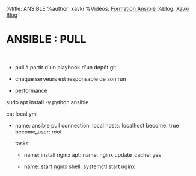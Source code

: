 %title: ANSIBLE
%author: xavki
%Vidéos: [Formation Ansible](https://www.youtube.com/playlist?list=PLn6POgpklwWoCpLKOSw3mXCqbRocnhrh-)
%blog: [Xavki Blog](https://xavki.blog)


# ANSIBLE : PULL

<br>

* pull à partir d'un playbook d'un dépôt git

* chaque serveurs est responsable de son run

* performance

sudo apt install -y python ansible 

cat local.yml 

- name: ansible pull
  connection: local
  hosts: localhost
  become: true
  become_user: root

  tasks:

  - name: install nginx
    apt:
      name: nginx
      update_cache: yes
      
  - name: start nginx
    shell: systemctl start nginx





